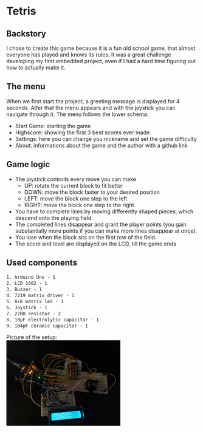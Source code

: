 # Tetris

## Backstory
I chose to create this game because it is a fun old school game, that almost everyone has played and knows its rules. It was a great challenge developing my first embedded project, even if I had a hard time figuring out how to actually make it.

## The menu
When we first start the project, a greeting message is displayed for 4 seconds. Atfer that the menu appears and with the joystick you can navigate through it. The menu follows the lower schema:
  - Start Game: starting the game
  - Highscore: showing the first 3 best scores ever made.
  - Settings: here you can change you nickname and set the game difficulty
  - About: informations about the game and the author with a github link 

## Game logic
- The joystick controlls every move you can make
    - UP: rotate the current block to fit better
    - DOWN: move the block faster to your desired position
    - LEFT: move the block one step to the left
    - RIGHT: move the block one step to the right
- You have to complete lines by moving differently shaped pieces, which descend onto the playing field.
- The completed lines disappear and grant the player points (you gain substantially more points if you can make more lines disappear at once).
- You lose when the block sits on the first row of the field.
- The score and level are displayed on the LCD, till the game ends

## Used components
```
1. Arduino Uno - 1
2. LCD 1602 - 1
3. Buzzer - 1
4. 7219 matrix driver - 1
5. 8x8 matrix led - 1
6. Joystick - 1
7. 220Ω resistor - 2
8. 10μF electrolytic capacitor - 1
9. 104pF ceramic capacitor - 1
```

Picture of the setup:<br>
<img src="https://github.com/Coakaze/Matrix-Game/blob/main/firstPhase.jpg" width="300">
